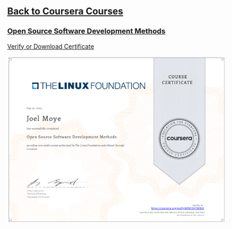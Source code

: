 ## [Back to Coursera Courses](/README.md)
### [Open Source Software Development Methods](https://www.coursera.org/learn/open-source-software-development-methods)
[Verify or Download Certificate](https://www.coursera.org/verify/NFNY3Q7969SK)

![](NFNY3Q7969SK.png)

